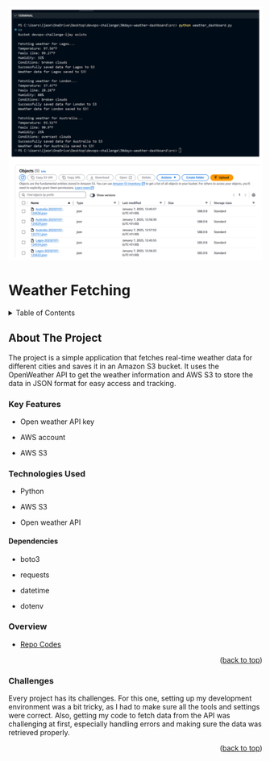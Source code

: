 
<div id="top"></div>
<div align="center">
    <img src="./output.jpg">
</div>

# Weather Fetching

<details>
  <summary>Table of Contents </summary>
  <ol>
    <li><a href="#about-the-project">About The Project</a>
        <ul>
            <li><a href="#overview">Overview</a></li>
            <li><a href="#key-features">Key Features</a></li>
        </ul>
    </li>
     <li><a href="#technoloy">Technologies Used</a></li>
    <li><a href="#depedencies">Dependencies</a></li>
    <li><a href="#overview">Code Overview</a></li>
    <li><a href="#challenges">Challenges</a></li>
  </ol>
</details>

 
## About The Project
The project is a simple application that fetches real-time weather data for different cities and saves it in an Amazon S3 bucket. It uses the OpenWeather API to get the weather information and AWS S3 to store the data in JSON format for easy access and tracking.


### Key Features

- Open weather API key

- AWS account

- AWS S3

### Technologies Used

- Python

- AWS S3

- Open weather API


#### Dependencies

- boto3

- requests

- datetime

- dotenv

### Overview

* [Repo Codes]()


<p align="right">(<a href="#top">back to top</a>)</p>


### Challenges

Every project has its challenges. For this one, setting up my development environment was a bit tricky, as I had to make sure all the tools and settings were correct. Also, getting my code to fetch data from the API was challenging at first, especially handling errors and making sure the data was retrieved properly.



<p align="right">(<a href="#top">back to top</a>)</p>
